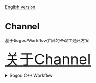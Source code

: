 [English version](README.md)


Channel
=
基于Sogou/Workflow扩展的全双工通讯方案

<font size=50 color=red>[关于Channel](docs/about-channel.md)</font>


<details> <summary>Sogou C++ Workflow</summary>

## Sogou C++ Workflow

[![License](https://img.shields.io/badge/License-Apache%202.0-green.svg)](https://github.com/sogou/workflow/blob/master/LICENSE)
[![Language](https://img.shields.io/badge/language-c++-red.svg)](https://en.cppreference.com/)
[![Platform](https://img.shields.io/badge/platform-linux%20%7C%20macos%20%7C%20windows-lightgrey.svg)](https://img.shields.io/badge/platform-linux%20%7C%20macos20%7C%20windows-lightgrey.svg)
[![Build Status](https://img.shields.io/github/actions/workflow/status/sogou/workflow/ci.yml?branch=master)](https://github.com/sogou/workflow/actions?query=workflow%3A%22ci+build%22++)

搜狗公司C++服务器引擎，编程范式。支撑搜狗几乎所有后端C++在线服务，包括所有搜索服务，云输入法，在线广告等，每日处理数百亿请求。这是一个设计轻盈优雅的企业级程序引擎，可以满足大多数后端与嵌入式开发需求。  
#### 你可以用来：
* 快速搭建http服务器：
~~~cpp
#include <stdio.h>
#include "workflow/WFHttpServer.h"

int main()
{
    WFHttpServer server([](WFHttpTask *task) {
        task->get_resp()->append_output_body("<html>Hello World!</html>");
    });

    if (server.start(8888) == 0) {  // start server on port 8888
        getchar(); // press "Enter" to end.
        server.stop();
    }

    return 0;
}
~~~
* 作为万能异步客户端。目前支持``http``，``redis``，``mysql``和``kafka``协议。
  * 轻松构建效率极高的spider。
* 实现自定义协议client/server，构建自己的RPC系统。
  * [srpc](https://github.com/sogou/srpc)就是以它为基础，作为独立项目开源。支持``srpc``，``brpc``，``trpc``和``thrift``等协议。
* 构建异步任务流，支持常用的串并联，也支持更加复杂的DAG结构。
* 作为并行计算工具使用。除了网络任务，我们也包含计算任务的调度。所有类型的任务都可以放入同一个流中。
* 在``Linux``系统下作为文件异步IO工具使用，性能超过任何标准调用。磁盘IO也是一种任务。
* 实现任何计算与通讯关系非常复杂的高性能高并发的后端服务。
* 构建微服务系统。
  * 项目内置服务治理与负载均衡等功能。
* Wiki链接 : [PaaS 架构图](https://github.com/sogou/workflow/wiki)

#### 编译和运行环境
* 项目支持``Linux``，``macOS``，``Windows``，``Android``等操作系统。
  *  ``Windows``版以[windows](https://github.com/sogou/workflow/tree/windows)分支发布，使用``iocp``实现异步网络。用户接口与``Linux``版一致。
* 支持所有CPU平台，包括32或64位``x86``处理器，大端或小端``arm``处理器，国产``loongson``龙芯处理器实测支持。
* 需要依赖于``OpenSSL``，推荐``OpenSSL 1.1``及以上版本。
  * 不喜欢SSL的用户可以使用[nossl](https://github.com/sogou/workflow/tree/nossl)分支，代码更简洁。
* 项目使用了``C++11``标准，需要用支持``C++11``的编译器编译。但不依赖``boost``或``asio``。
* 项目无其它依赖。如需使用``kafka``协议，需自行安装``lz4``，``zstd``和``snappy``几个压缩库。

#### 快速开始（Linux, macOS）：
~~~sh
git clone https://github.com/sogou/workflow # From gitee: git clone https://gitee.com/sogou/workflow
cd workflow
make
cd tutorial
make
~~~
#### 使用SRPC工具（NEW!）
SRPC工具可以生成完整的workflow工程，根据用户命令生成对应的server，client或proxy框架，以及CMake工程文件和JSON格式的配置文件。  
并且，工具会下载最小的必要的依赖。例如在用户指定产生RPC项目时，自动下载并配置好protobuf等依赖。  
SRPC工具的使用方法可以参考：https://github.com/sogou/srpc/blob/master/tools/README_cn.md

#### Debian Linux或ubuntu上使用[apt-get](https://launchpad.net/ubuntu/+source/workflow)安装：
作为是Debian Linux与Ubuntu Linux 22.04版自带软件，可以通过``apt-get``命令直接安装开发包：
~~~sh
sudo apt-get install libworkflow-dev
~~~
或部署运行环境：
~~~sh
sudo apt-get install workflow1
~~~
注意ubuntu只有最新22.04版或以上自带workflow。更推荐用git直接下载最新源代码编译。
#### Fedora Linux上使用[dnf](https://packages.fedoraproject.org/pkgs/workflow)安装：
Workflow也是Fedora Linux的自带软件，可以使用最新的rpm包管理工具``dnf``直接安装开发包：
~~~~sh
sudo dnf install workflow-devel
~~~~
或部署运行环境：
~~~~sh
sudo dnf install workflow
~~~~
#### 使用xmake
如果你想用xmake去构建 workflow, 你可以看 [xmake build document](docs/xmake.md)

# 示例教程
  * Client基础
    * [创建第一个任务：wget](docs/tutorial-01-wget.md)
    * [实现一次redis写入与读出：redis_cli](docs/tutorial-02-redis_cli.md)
    * [任务序列的更多功能：wget_to_redis](docs/tutorial-03-wget_to_redis.md)
  * Server基础
    * [第一个server：http_echo_server](docs/tutorial-04-http_echo_server.md)
    * [异步server的示例：http_proxy](docs/tutorial-05-http_proxy.md)
  * 并行任务与工作流　
    * [一个简单的并行抓取：parallel_wget](docs/tutorial-06-parallel_wget.md)
  * 几个重要的话题
    * [关于错误处理](docs/about-error.md)
    * [关于超时](docs/about-timeout.md)
	* [关于全局配置](docs/about-config.md)
    * [关于DNS](docs/about-dns.md)
    * [关于程序退出](docs/about-exit.md)
  * 计算任务
    * [使用内置算法工厂：sort_task](docs/tutorial-07-sort_task.md)
    * [自定义计算任务：matrix_multiply](docs/tutorial-08-matrix_multiply.md)
    * [更加简单的使用计算任务：go_task](docs/about-go-task.md)【推荐】
  * 文件异步IO任务
    * [异步IO的http server：http_file_server](docs/tutorial-09-http_file_server.md)
  * 用户定义协议基础
    * [简单的用户自定义协议client/server](docs/tutorial-10-user_defined_protocol.md)
    * [使用TLV格式消息](docs/about-tlv-message.md)
  * 其它一些重要任务与组件
    * [关于定时器](docs/about-timer.md)
    * [关于计数器](docs/about-counter.md)
    * [模块任务](docs/about-module.md)
    * [DAG图任务](docs/tutorial-11-graph_task.md)
  * 任务间通信
    * [条件任务与观察者模式](docs/about-conditional.md)
    * [资源池与消息队列](docs/about-resource-pool.md)
  * 服务治理
    * [关于服务治理](docs/about-service-governance.md)
    * [Upstream更多文档](docs/about-upstream.md)
    * [自定义名称服务策略](docs/tutorial-15-name_service.md)
  * 连接上下文的使用
    * [关于连接上下文](docs/about-connection-context.md)
  * 内置客户端
    * [异步MySQL客户端：mysql_cli](docs/tutorial-12-mysql_cli.md)
    * [异步kafka客户端：kafka_cli](docs/tutorial-13-kafka_cli.md)
    * [异步DNS客户端：dns_cli](docs/tutorial-17-dns_cli.md)
  * protocol
    * [channel/websocket](docs/about-websocket.md)


#### 编程范式

程序 = 协议 + 算法 + 任务流
* 协议
  * 大多数情况下，用户使用的是内置的通用网络协议，例如http，redis或各种rpc。
  * 用户可以方便的自定义网络协议，只需提供序列化和反序列化函数，就可以定义出自己的client/server。
* 算法
  * 在我们的设计里，算法是与协议对称的概念。
    * 如果说协议的调用是rpc，算法的调用就是一次apc（Async Procedure Call）。
  * 我们提供了一些通用算法，例如sort，merge，psort，reduce，可以直接使用。
  * 与自定义协议相比，自定义算法的使用要常见得多。任何一次边界清晰的复杂计算，都应该包装成算法。
* 任务流
  * 任务流就是实际的业务逻辑，就是把开发好的协议与算法放在流程图里使用起来。
  * 典型的任务流是一个闭合的串并联图。复杂的业务逻辑，可能是一个非闭合的DAG。
  * 任务流图可以直接构建，也可以根据每一步的结果动态生成。所有任务都是异步执行的。

结构化并发与任务隐藏
* 我们系统中包含五种基础任务：通讯，计算，文件IO，定时器，计数器。
* 一切任务都由任务工厂产生，用户通过调用接口组织并发结构。例如串联并联，DAG等。
* 大多数情况下，用户通过任务工厂产生的任务，都隐藏了多个异步过程，但用户并不感知。
  * 例如，一次http请求，可能包含许多次异步过程（DNS，重定向），但对用户来讲，就是一次通信任务。
  * 文件排序，看起来就是一个算法，但其实包括复杂的文件IO与CPU计算的交互过程。
  * 如果把业务逻辑想象成用设计好的电子元件搭建电路，那么每个电子元件内部可能又是一个复杂电路。
  * 任务隐藏机制大幅减少了用户需要创建的任务数量和回调深度。
* 任何任务都运行在某个串行流（series）里，共享series上下文，让异步任务之间数据传递变得简单。

回调与内存回收机制
* 一切调用都是异步执行，几乎不存在占着线程等待的操作。
* 显式的回调机制。用户清楚自己在写异步程序。
* **通过一套对象生命周期机制，大幅简化异步程序的内存管理**
  * 任何框架创建的任务，生命周期都是从创建到callback函数运行结束为止。没有泄漏风险。
    * 如果创建了任务之后不想运行，则需要通过dismiss()接口删除。
  * 任务中的数据，例如网络请求的resp，也会随着任务被回收。此时用户可通过``std::move()``把需要的数据移走。
  * 项目中不使用任何智能指针来管理内存。代码观感清新。
* 尽量避免用户级别派生，以``std::function``封装用户行为，包括：
  * 任何任务的callback。
  * 任何server的process。符合``FaaS``（Function as a Service）思想。
  * 一个算法的实现，简单来讲也是一个``std::function``。
  * 如果深入使用，又会发现一切皆可派生。

# 使用中有疑问？
可以先查看[FAQ](https://github.com/sogou/workflow/issues/170)和[issues](https://github.com/sogou/workflow/issues)列表，看看是否能找到答案。  
非常欢迎将您使用中遇到的问题发送到[issues](https://github.com/sogou/workflow/issues)，我们将第一时间进行解答。同时更多的issue对新用户也会带来帮助。  
也可以通过QQ群：**618773193** 联系我们。

<img src="https://user-images.githubusercontent.com/1880011/92300953-e9cc5400-ef91-11ea-82f5-4cf3174cd851.jpeg" align=center width = "200" alt="qq_qrcode" />

#### Gitee仓库
用户可以在访问GitHub遇到困难时，使用我们的Gitee官方仓库：https://gitee.com/sogou/workflow  
**另外也麻烦在Gitee上star了项目的用户，尽量同步star一下[GitHub仓库](https://github.com/sogou/workflow)。谢谢！**

 </details>